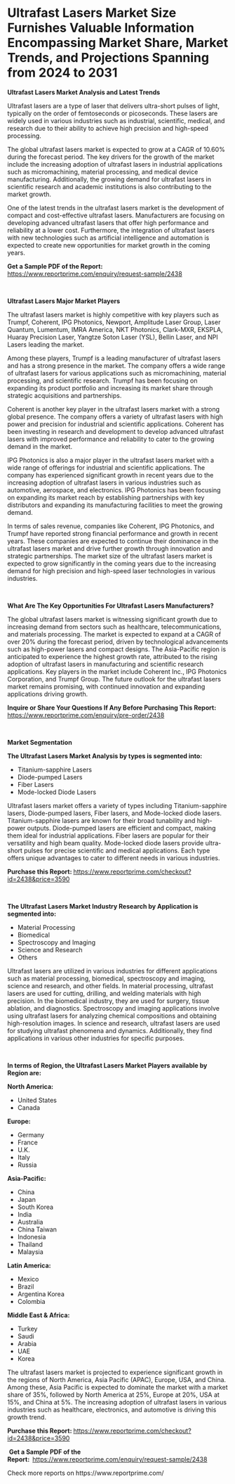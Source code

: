 <p><h1>Ultrafast Lasers Market Size Furnishes Valuable Information Encompassing Market Share, Market Trends, and Projections Spanning from 2024 to 2031</h1></p><p><strong>Ultrafast Lasers Market Analysis and Latest Trends</strong></p>
<p><p>Ultrafast lasers are a type of laser that delivers ultra-short pulses of light, typically on the order of femtoseconds or picoseconds. These lasers are widely used in various industries such as industrial, scientific, medical, and research due to their ability to achieve high precision and high-speed processing.</p><p>The global ultrafast lasers market is expected to grow at a CAGR of 10.60% during the forecast period. The key drivers for the growth of the market include the increasing adoption of ultrafast lasers in industrial applications such as micromachining, material processing, and medical device manufacturing. Additionally, the growing demand for ultrafast lasers in scientific research and academic institutions is also contributing to the market growth.</p><p>One of the latest trends in the ultrafast lasers market is the development of compact and cost-effective ultrafast lasers. Manufacturers are focusing on developing advanced ultrafast lasers that offer high performance and reliability at a lower cost. Furthermore, the integration of ultrafast lasers with new technologies such as artificial intelligence and automation is expected to create new opportunities for market growth in the coming years.</p></p>
<p><strong>Get a Sample PDF of the Report:&nbsp;</strong> <a href="https://www.reportprime.com/enquiry/request-sample/2438">https://www.reportprime.com/enquiry/request-sample/2438</a></p>
<p>&nbsp;</p>
<p><strong>Ultrafast Lasers Major Market Players</strong></p>
<p><p>The ultrafast lasers market is highly competitive with key players such as Trumpf, Coherent, IPG Photonics, Newport, Amplitude Laser Group, Laser Quantum, Lumentum, IMRA America, NKT Photonics, Clark-MXR, EKSPLA, Huaray Precision Laser, Yangtze Soton Laser (YSL), Bellin Laser, and NPI Lasers leading the market.</p><p>Among these players, Trumpf is a leading manufacturer of ultrafast lasers and has a strong presence in the market. The company offers a wide range of ultrafast lasers for various applications such as micromachining, material processing, and scientific research. Trumpf has been focusing on expanding its product portfolio and increasing its market share through strategic acquisitions and partnerships.</p><p>Coherent is another key player in the ultrafast lasers market with a strong global presence. The company offers a variety of ultrafast lasers with high power and precision for industrial and scientific applications. Coherent has been investing in research and development to develop advanced ultrafast lasers with improved performance and reliability to cater to the growing demand in the market.</p><p>IPG Photonics is also a major player in the ultrafast lasers market with a wide range of offerings for industrial and scientific applications. The company has experienced significant growth in recent years due to the increasing adoption of ultrafast lasers in various industries such as automotive, aerospace, and electronics. IPG Photonics has been focusing on expanding its market reach by establishing partnerships with key distributors and expanding its manufacturing facilities to meet the growing demand.</p><p>In terms of sales revenue, companies like Coherent, IPG Photonics, and Trumpf have reported strong financial performance and growth in recent years. These companies are expected to continue their dominance in the ultrafast lasers market and drive further growth through innovation and strategic partnerships. The market size of the ultrafast lasers market is expected to grow significantly in the coming years due to the increasing demand for high precision and high-speed laser technologies in various industries.</p></p>
<p>&nbsp;</p>
<p><strong>What Are The Key Opportunities For Ultrafast Lasers Manufacturers?</strong></p>
<p><p>The global ultrafast lasers market is witnessing significant growth due to increasing demand from sectors such as healthcare, telecommunications, and materials processing. The market is expected to expand at a CAGR of over 20% during the forecast period, driven by technological advancements such as high-power lasers and compact designs. The Asia-Pacific region is anticipated to experience the highest growth rate, attributed to the rising adoption of ultrafast lasers in manufacturing and scientific research applications. Key players in the market include Coherent Inc., IPG Photonics Corporation, and Trumpf Group. The future outlook for the ultrafast lasers market remains promising, with continued innovation and expanding applications driving growth.</p></p>
<p><strong>Inquire or Share Your Questions If Any Before Purchasing This Report:</strong> <a href="https://www.reportprime.com/enquiry/pre-order/2438">https://www.reportprime.com/enquiry/pre-order/2438</a></p>
<p>&nbsp;</p>
<p><strong>Market Segmentation</strong></p>
<p><strong>The Ultrafast Lasers Market Analysis by types is segmented into:</strong></p>
<p><ul><li>Titanium-sapphire Lasers</li><li>Diode-pumped Lasers</li><li>Fiber Lasers</li><li>Mode-locked Diode Lasers</li></ul></p>
<p><p>Ultrafast lasers market offers a variety of types including Titanium-sapphire lasers, Diode-pumped lasers, Fiber lasers, and Mode-locked diode lasers. Titanium-sapphire lasers are known for their broad tunability and high-power outputs. Diode-pumped lasers are efficient and compact, making them ideal for industrial applications. Fiber lasers are popular for their versatility and high beam quality. Mode-locked diode lasers provide ultra-short pulses for precise scientific and medical applications. Each type offers unique advantages to cater to different needs in various industries.</p></p>
<p><strong>Purchase this Report:&nbsp;</strong><a href="https://www.reportprime.com/checkout?id=2438&price=3590">https://www.reportprime.com/checkout?id=2438&price=3590</a></p>
<p>&nbsp;</p>
<p><strong>The Ultrafast Lasers Market Industry Research by Application is segmented into:</strong></p>
<p><ul><li>Material Processing</li><li>Biomedical</li><li>Spectroscopy and Imaging</li><li>Science and Research</li><li>Others</li></ul></p>
<p><p>Ultrafast lasers are utilized in various industries for different applications such as material processing, biomedical, spectroscopy and imaging, science and research, and other fields. In material processing, ultrafast lasers are used for cutting, drilling, and welding materials with high precision. In the biomedical industry, they are used for surgery, tissue ablation, and diagnostics. Spectroscopy and imaging applications involve using ultrafast lasers for analyzing chemical compositions and obtaining high-resolution images. In science and research, ultrafast lasers are used for studying ultrafast phenomena and dynamics. Additionally, they find applications in various other industries for specific purposes.</p></p>
<p>&nbsp;</p>
<p><strong>In terms of Region, the Ultrafast Lasers Market Players available by Region are:</strong></p>
<p>
    <p> <strong> North America: </strong>
        <ul>
            <li>United States</li>
            <li>Canada</li>
        </ul>
        </p> 
    <p> <strong> Europe: </strong>
        <ul>
            <li>Germany</li>
            <li>France</li>
            <li>U.K.</li>
            <li>Italy</li>
            <li>Russia</li>
        </ul>
        </p> 
    <p> <strong> Asia-Pacific: </strong>
        <ul>
            <li>China</li>
            <li>Japan</li>
            <li>South Korea</li>
            <li>India</li>
            <li>Australia</li>
            <li>China Taiwan</li>
            <li>Indonesia</li>
            <li>Thailand</li>
            <li>Malaysia</li>
        </ul>
        </p> 
    <p> <strong> Latin America: </strong>
        <ul>
            <li>Mexico</li>
            <li>Brazil</li>
            <li>Argentina Korea</li>
            <li>Colombia</li>
        </ul>
        </p> 
    <p> <strong> Middle East & Africa: </strong>
        <ul>
            <li>Turkey</li>
            <li>Saudi</li>
            <li>Arabia</li>
            <li>UAE</li>
            <li>Korea</li>
        </ul>
    </p>
    </p>
<p><p>The ultrafast lasers market is projected to experience significant growth in the regions of North America, Asia Pacific (APAC), Europe, USA, and China. Among these, Asia Pacific is expected to dominate the market with a market share of 35%, followed by North America at 25%, Europe at 20%, USA at 15%, and China at 5%. The increasing adoption of ultrafast lasers in various industries such as healthcare, electronics, and automotive is driving this growth trend.</p></p>
<p><strong>Purchase this Report: </strong><a href="https://www.reportprime.com/checkout?id=2438&price=3590">https://www.reportprime.com/checkout?id=2438&price=3590</a></p>
<p>&nbsp;<strong>Get a Sample PDF of the Report:&nbsp;&nbsp;</strong><a href="https://www.reportprime.com/enquiry/request-sample/2438">https://www.reportprime.com/enquiry/request-sample/2438</a></p>
<p><strong></strong></p>
<p>Check more reports on https://www.reportprime.com/</p>